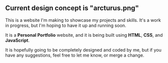 ## Current design concept is "arcturus.png"

This is a website I'm making to showcase my projects and skills. It's a work in progress, but I'm hoping to have it up and running soon.

It is a **Personal Portfolio** website, and it is being built using **HTML**, **CSS**, and **JavaScript**.

It is hopefully going to be completely designed and coded by me, but if you have any suggestions, feel free to let me know, or merge a change.